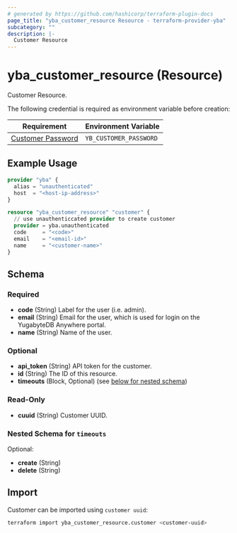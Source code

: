 ```yaml
---
# generated by https://github.com/hashicorp/terraform-plugin-docs
page_title: "yba_customer_resource Resource - terraform-provider-yba"
subcategory: ""
description: |-
  Customer Resource
---
```


# yba_customer_resource (Resource)

Customer Resource.

The following credential is required as environment variable before creation:

|Requirement|Environment Variable|
|-------|--------|
|[Customer Password](https://docs.yugabyte.com/preview/yugabyte-platform/configure-yugabyte-platform/create-admin-user/)|`YB_CUSTOMER_PASSWORD`|

## Example Usage

```terraform
provider "yba" {
  alias = "unauthenticated"
  host  = "<host-ip-address>"
}

resource "yba_customer_resource" "customer" {
  // use unauthenticcated provider to create customer
  provider = yba.unauthenticated
  code     = "<code>"
  email    = "<email-id>"
  name     = "<customer-name>"
}
```

<!-- schema generated by tfplugindocs -->
## Schema

### Required

- **code** (String) Label for the user (i.e. admin).
- **email** (String) Email for the user, which is used for login on the YugabyteDB Anywhere portal.
- **name** (String) Name of the user.

### Optional

- **api_token** (String) API token for the customer.
- **id** (String) The ID of this resource.
- **timeouts** (Block, Optional) (see [below for nested schema](#nestedblock--timeouts))

### Read-Only

- **cuuid** (String) Customer UUID.

<a id="nestedblock--timeouts"></a>

### Nested Schema for `timeouts`

Optional:

- **create** (String)
- **delete** (String)

## Import

Customer can be imported using `customer uuid`:

```sh
terraform import yba_customer_resource.customer <customer-uuid>
```
